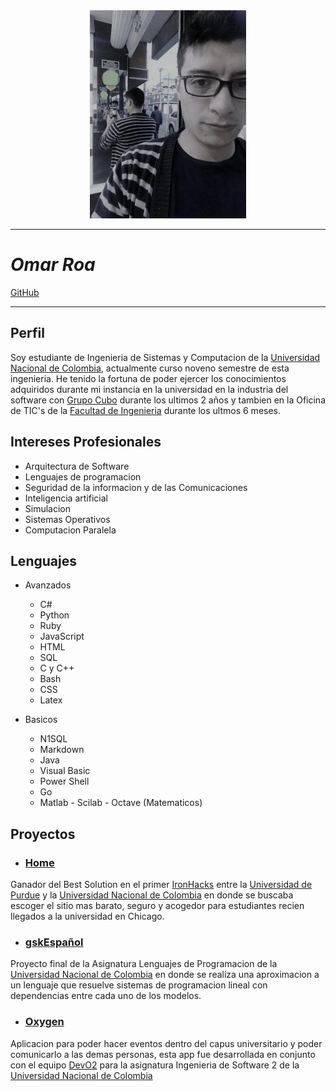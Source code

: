 
<center><img src="avatar.jpg"></center>

___


# ***Omar Roa***  

[GitHub](https://github.com/oeroaq)

___


## Perfil


Soy estudiante de Ingenieria de Sistemas y Computacion de la [Universidad Nacional de Colombia](http://unal.edu.co/), actualmente curso noveno semestre de esta ingenieria. He tenido la fortuna de poder ejercer los conocimientos adquiridos durante mi instancia en la universidad en la industria del software con [Grupo Cubo](http://grupo-cubo.com/gcubo/index.php) durante los ultimos 2 años y tambien en la Oficina de TIC's de la [Facultad de Ingenieria](https://www.ingenieria.bogota.unal.edu.co/) durante los ultmos 6 meses.


## Intereses Profesionales


* Arquitectura de Software
* Lenguajes de programacion
* Seguridad de la informacion y de las Comunicaciones
* Inteligencia artificial
* Simulacion
* Sistemas Operativos
* Computacion Paralela


## Lenguajes

* Avanzados

    * C#
    * Python
    * Ruby
    * JavaScript
    * HTML
    * SQL
    * C y C++
    * Bash
    * CSS
    * Latex

* Basicos

    * N1SQL
    * Markdown
    * Java
    * Visual Basic
    * Power Shell
    * Go
    * Matlab - Scilab - Octave (Matematicos)

## Proyectos

* ### [Home](https://github.com/oeroaq/IronHack-oeroaq)

Ganador del Best Solution en el primer [IronHacks](http://www.ironhacks.com/) entre la [Universidad de Purdue](https://www.purdue.edu/) y la [Universidad Nacional de Colombia](http://unal.edu.co/) en donde se buscaba escoger el sitio mas barato, seguro y acogedor para estudiantes recien llegados a la universidad en Chicago.

 * ### [gskEspañol](https://github.com/oeroaq/gskEspanol)

Proyecto final de la Asignatura Lenguajes de Programacion de la [Universidad Nacional de Colombia](http://unal.edu.co/) en donde se realiza una aproximacion a un lenguaje que resuelve sistemas de programacion lineal con dependencias entre cada uno de los modelos.

* ### [Oxygen](https://github.com/Dev02Unal/Oxygen)

Aplicacion para poder hacer eventos dentro del capus universitario y poder comunicarlo a las demas personas, esta app fue desarrollada en conjunto con el equipo [DevO2](https://github.com/Dev02Unal) para la asignatura Ingenieria de Software 2 de la [Universidad Nacional de Colombia](http://unal.edu.co/)